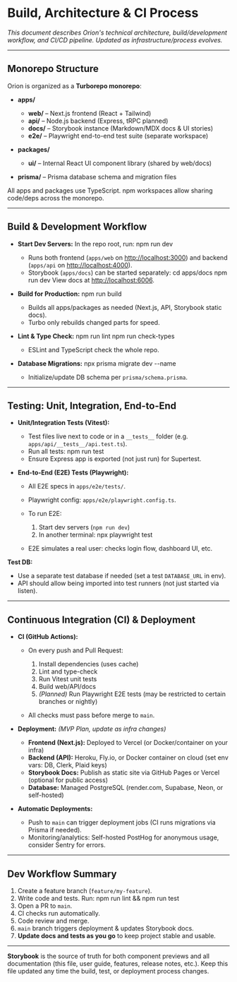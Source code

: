 # Build, Architecture & CI Process

_This document describes Orion's technical architecture, build/development workflow, and CI/CD pipeline. Updated as infrastructure/process evolves._

---

## Monorepo Structure

Orion is organized as a **Turborepo monorepo**:

- **apps/**

  - **web/** – Next.js frontend (React + Tailwind)
  - **api/** – Node.js backend (Express, tRPC planned)
  - **docs/** – Storybook instance (Markdown/MDX docs & UI stories)
  - **e2e/** – Playwright end-to-end test suite (separate workspace)

- **packages/**

  - **ui/** – Internal React UI component library (shared by web/docs)

- **prisma/** – Prisma database schema and migration files

All apps and packages use TypeScript. npm workspaces allow sharing code/deps across the monorepo.

---

## Build & Development Workflow

- **Start Dev Servers:**
  In the repo root, run:
  npm run dev

  - Runs both frontend (`apps/web` on [http://localhost:3000](http://localhost:3000)) and backend (`apps/api` on [http://localhost:4000](http://localhost:4000)).
  - Storybook (`apps/docs`) can be started separately:
    cd apps/docs
    npm run dev
    View docs at [http://localhost:6006](http://localhost:6006).

- **Build for Production:**
  npm run build

  - Builds all apps/packages as needed (Next.js, API, Storybook static docs).
  - Turbo only rebuilds changed parts for speed.

- **Lint & Type Check:**
  npm run lint
  npm run check-types

  - ESLint and TypeScript check the whole repo.

- **Database Migrations:**
  npx prisma migrate dev --name <migration>

  - Initialize/update DB schema per `prisma/schema.prisma`.

---

## Testing: Unit, Integration, End-to-End

- **Unit/Integration Tests (Vitest):**

  - Test files live next to code or in a `__tests__` folder (e.g. `apps/api/__tests__/api.test.ts`).
  - Run all tests:
    npm run test
  - Ensure Express app is exported (not just run) for Supertest.

- **End-to-End (E2E) Tests (Playwright):**

  - All E2E specs in `apps/e2e/tests/`.
  - Playwright config: `apps/e2e/playwright.config.ts`.
  - To run E2E:

    1. Start dev servers (`npm run dev`)
    2. In another terminal:
       npx playwright test

  - E2E simulates a real user: checks login flow, dashboard UI, etc.

**Test DB:**

- Use a separate test database if needed (set a test `DATABASE_URL` in env).
- API should allow being imported into test runners (not just started via listen).

---

## Continuous Integration (CI) & Deployment

- **CI (GitHub Actions):**

  - On every push and Pull Request:

    1. Install dependencies (uses cache)
    2. Lint and type-check
    3. Run Vitest unit tests
    4. Build web/API/docs
    5. _(Planned)_ Run Playwright E2E tests (may be restricted to certain branches or nightly)

  - All checks must pass before merge to `main`.

- **Deployment:** _(MVP Plan, update as infra changes)_

  - **Frontend (Next.js):** Deployed to Vercel (or Docker/container on your infra)
  - **Backend (API):** Heroku, Fly.io, or Docker container on cloud (set env vars: DB, Clerk, Plaid keys)
  - **Storybook Docs:** Publish as static site via GitHub Pages or Vercel (optional for public access)
  - **Database:** Managed PostgreSQL (render.com, Supabase, Neon, or self-hosted)

- **Automatic Deployments:**

  - Push to `main` can trigger deployment jobs (CI runs migrations via Prisma if needed).
  - Monitoring/analytics: Self-hosted PostHog for anonymous usage, consider Sentry for errors.

---

## Dev Workflow Summary

1. Create a feature branch (`feature/my-feature`).
2. Write code and tests.
   Run:
   npm run lint && npm run test
3. Open a PR to `main`.
4. CI checks run automatically.
5. Code review and merge.
6. `main` branch triggers deployment & updates Storybook docs.
7. **Update docs and tests as you go** to keep project stable and usable.

---

**Storybook** is the source of truth for both component previews and all documentation (this file, user guide, features, release notes, etc.).
Keep this file updated any time the build, test, or deployment process changes.

